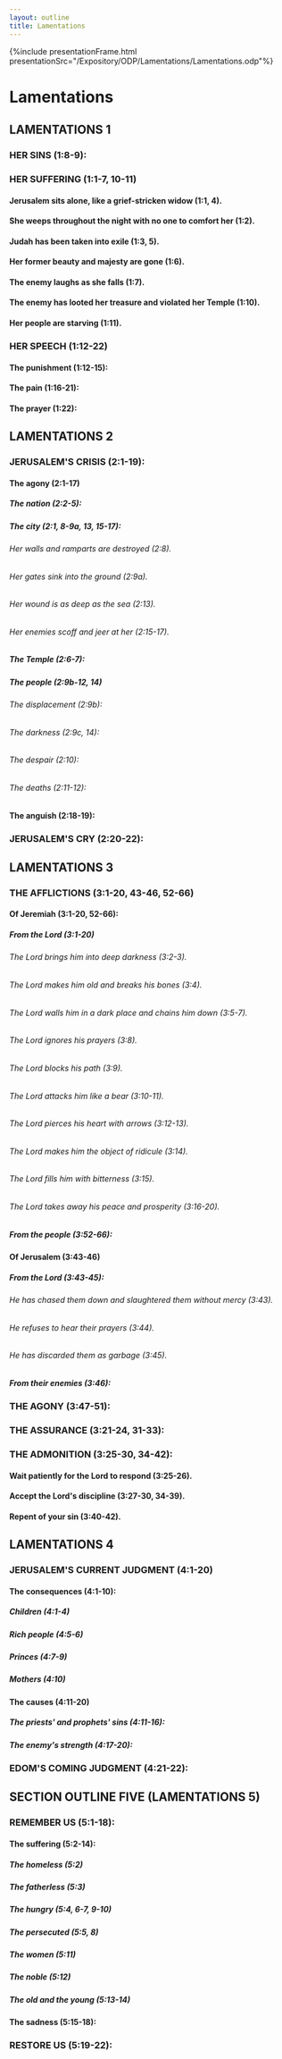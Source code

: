 ```yaml
---
layout: outline
title: Lamentations
---
```

{%include presentationFrame.html presentationSrc="/Expository/ODP/Lamentations/Lamentations.odp"%}

# Lamentations
## LAMENTATIONS 1
### HER SINS (1:8-9): 
### HER SUFFERING (1:1-7, 10-11) 
####  Jerusalem sits alone, like a grief-stricken widow (1:1, 4). 
####  She weeps throughout the night with no one to comfort her (1:2). 
####  Judah has been taken into exile (1:3, 5). 
####  Her former beauty and majesty are gone (1:6). 
####  The enemy laughs as she falls (1:7). 
####  The enemy has looted her treasure and violated her Temple (1:10). 
####  Her people are starving (1:11). 
### HER SPEECH (1:12-22) 
####  The punishment (1:12-15): 
####  The pain (1:16-21): 
####  The prayer (1:22): 
## LAMENTATIONS 2
### JERUSALEM\'S CRISIS (2:1-19): 
####  The agony (2:1-17) 
#####  The nation (2:2-5): 
#####  The city (2:1, 8-9a, 13, 15-17): 
######  Her walls and ramparts are destroyed (2:8). 
######  Her gates sink into the ground (2:9a). 
######  Her wound is as deep as the sea (2:13). 
######  Her enemies scoff and jeer at her (2:15-17). 
#####  The Temple (2:6-7): 
#####  The people (2:9b-12, 14) 
######  The displacement (2:9b): 
######  The darkness (2:9c, 14): 
######  The despair (2:10): 
######  The deaths (2:11-12): 
####  The anguish (2:18-19): 
### JERUSALEM\'S CRY (2:20-22): 
## LAMENTATIONS 3
### THE AFFLICTIONS (3:1-20, 43-46, 52-66) 
####  Of Jeremiah (3:1-20, 52-66): 
#####  From the Lord (3:1-20) 
######  The Lord brings him into deep darkness (3:2-3). 
######  The Lord makes him old and breaks his bones (3:4). 
######  The Lord walls him in a dark place and chains him down (3:5-7). 
######  The Lord ignores his prayers (3:8). 
######  The Lord blocks his path (3:9). 
######  The Lord attacks him like a bear (3:10-11). 
######  The Lord pierces his heart with arrows (3:12-13). 
######  The Lord makes him the object of ridicule (3:14). 
######  The Lord fills him with bitterness (3:15). 
######  The Lord takes away his peace and prosperity (3:16-20). 
#####  From the people (3:52-66): 
####  Of Jerusalem (3:43-46) 
#####  From the Lord (3:43-45): 
######  He has chased them down and slaughtered them without mercy (3:43). 
######  He refuses to hear their prayers (3:44). 
######  He has discarded them as garbage (3:45). 
#####  From their enemies (3:46): 
### THE AGONY (3:47-51): 
### THE ASSURANCE (3:21-24, 31-33): 
### THE ADMONITION (3:25-30, 34-42): 
####  Wait patiently for the Lord to respond (3:25-26). 
####  Accept the Lord\'s discipline (3:27-30, 34-39). 
####  Repent of your sin (3:40-42). 
## LAMENTATIONS 4
### JERUSALEM\'S CURRENT JUDGMENT (4:1-20) 
####  The consequences (4:1-10): 
#####  Children (4:1-4) 
#####  Rich people (4:5-6) 
#####  Princes (4:7-9) 
#####  Mothers (4:10) 
####  The causes (4:11-20) 
#####  The priests\' and prophets\' sins (4:11-16): 
#####  The enemy\'s strength (4:17-20): 
### EDOM\'S COMING JUDGMENT (4:21-22): 
## SECTION OUTLINE FIVE (LAMENTATIONS 5) 
### REMEMBER US (5:1-18): 
####  The suffering (5:2-14): 
#####  The homeless (5:2) 
#####  The fatherless (5:3) 
#####  The hungry (5:4, 6-7, 9-10) 
#####  The persecuted (5:5, 8) 
#####  The women (5:11) 
#####  The noble (5:12) 
#####  The old and the young (5:13-14) 
####  The sadness (5:15-18): 
### RESTORE US (5:19-22): 
